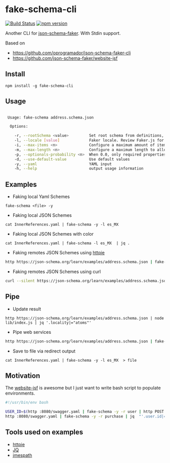 # fake-schema-cli

[![Build Status](https://travis-ci.org/atomsfat/fake-schema-cli.svg?branch=master)](https://travis-ci.org/github/atomsfat/fake-schema-cli)
[![npm version](https://badge.fury.io/js/fake-schema-cli.svg)](https://badge.fury.io/js/fake-schema-cli)

Another CLI for [json-schema-faker](https://www.npmjs.com/package/json-schema-faker). With Stdin support.

Based on
* https://github.com/oprogramador/json-schema-faker-cli
* https://github.com/json-schema-faker/website-jsf

## Install

`npm install -g fake-schema-cli`

## Usage

```bash

 Usage: fake-schema address.schema.json

  Options:

    -r, --rootSchema <value>         Set root schema from definitions, useful when faking Swagger specs.
    -l, --locale [value]             Faker locale. Review Faker.js for more details.
    -i, --max-items <n>              Configure a maximum amount of items to generate in an array. This will override the maximum items found inside a JSON Schema
    -m, --max-length <n>             Configure a maximum length to allow generating strings for. This will override the maximum length found inside a JSON Schema
    -p, --optionals-probability <n>  When 0.0, only required properties will be generated; when 1.0, all properties are generated
    -d, --use-default-value          Use default values
    -y, --yaml                       YAML input
    -h, --help                       output usage information

```

## Examples

* Faking local Yaml Schemes

`fake-schema <file> -y`

* Faking local JSON Schemes

`cat InnerReferences.yaml | fake-schema -y -l es_MX `

* Faking local JSON Schemes with color

`cat InnerReferences.yaml | fake-schema -l es_MX  | jq .`

* Faking remotes JSON Schemes using [httpie](https://httpie.org/doc)
```bash
http https://json-schema.org/learn/examples/address.schema.json | fake-schema
```
* Faking remotes JSON Schemes using curl
```bash
curl --silent https://json-schema.org/learn/examples/address.schema.json | fake-schema
```
## Pipe
* Update result

`http https://json-schema.org/learn/examples/address.schema.json | node lib/index.js | jq '.locality|="atoms"'`


* Pipe web services
```bash
http https://json-schema.org/learn/examples/address.schema.json | fake-schema | http POST http://bin.org/post
```

* Save to file via redirect output

`cat InnerReferences.yaml | fake-schema -y -l es_MX  > file`

## Motivation

The [website-jsf](https://github.com/json-schema-faker/website-jsf) is awesome but I just want to write bash script to populate environments.


```bash
#!/usr/bin/env bash

USER_ID=$(http :8080/swagger.yaml | fake-schema -y -r user | http POST :8080/api/user | jq .id)
http :8080/swagger.yaml | fake-schema -y -r purchase | jq  "'.user.id|=\"$USER_ID\"'" | http post :8080/api/purchase

```

##  Tools used on examples

* [httpie](https://httpie.org/doc)
* [JQ](https://stedolan.github.io/jq/)
* [jmespath](http://jmespath.org/)
